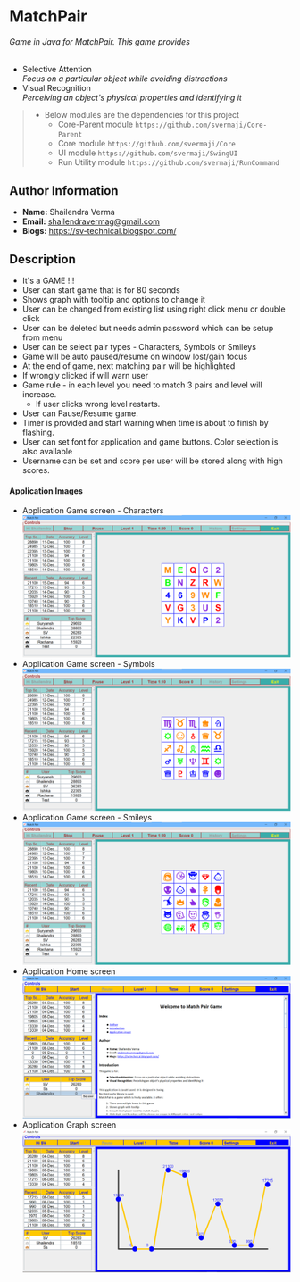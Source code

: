 # MatchPair

###### Game in Java for MatchPair. This game provides
* Selective Attention<br>
  _Focus on a particular object while avoiding distractions_
* Visual Recognition<br>
  _Perceiving an object's physical properties and identifying it_

> * Below modules are the dependencies for this project
>   - Core-Parent module `https://github.com/svermaji/Core-Parent`
>   - Core module `https://github.com/svermaji/Core`
>   - UI module `https://github.com/svermaji/SwingUI`
>   - Run Utility module `https://github.com/svermaji/RunCommand`

## Author Information
* **Name:** Shailendra Verma
* **Email:** shailendravermag@gmail.com
* **Blogs:** https://sv-technical.blogspot.com/

## Description
* It's a GAME !!!
* User can start game that is for 80 seconds
* Shows graph with tooltip and options to change it
* User can be changed from existing list using right click menu or double click
* User can be deleted but needs admin password which can be setup from menu
* User can be select pair types - Characters, Symbols or Smileys
* Game will be auto paused/resume on window lost/gain focus
* At the end of game, next matching pair will be highlighted
* If wrongly clicked if will warn user
* Game rule - in each level you need to match 3 pairs and level will increase.
    * If user clicks wrong level restarts.
* User can Pause/Resume game.
* Timer is provided and start warning when time is about to finish by flashing.
* User can set font for application and game buttons. Color selection is also available
* Username can be set and score per user will be stored along with high scores.

#### Application Images
* Application Game screen - Characters<br>
![Image of Yaktocat](https://github.com/svermaji/MatchPair/blob/master/app-images/app-image-15-dec-2021-chars.png)
* Application Game screen - Symbols<br>
![Image of Yaktocat](https://github.com/svermaji/MatchPair/blob/master/app-images/app-image-15-dec-2021-symbols.png)
* Application Game screen - Smileys<br>
![Image of Yaktocat](https://github.com/svermaji/MatchPair/blob/master/app-images/app-image-15-dec-2021-smileys.png)
* Application Home screen<br>
![Image of Yaktocat](https://github.com/svermaji/MatchPair/blob/master/app-images/app-image-home-8-dec-2021.png)
* Application Graph screen<br>
![Image of Yaktocat](https://github.com/svermaji/MatchPair/blob/master/app-images/app-image-graph-8-dec-2021.png)
